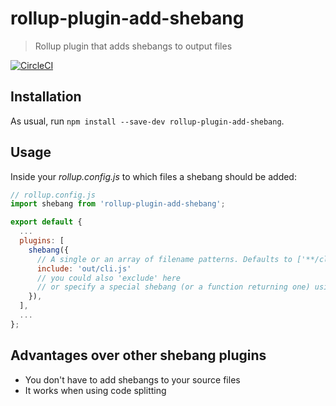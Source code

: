 # rollup-plugin-add-shebang

> Rollup plugin that adds shebangs to output files

[![CircleCI](https://circleci.com/gh/ls-age/rollup-plugin-add-shebang/tree/master.svg?style=svg)](https://circleci.com/gh/ls-age/rollup-plugin-add-shebang/tree/master)

## Installation

As usual, run `npm install --save-dev rollup-plugin-add-shebang`.

## Usage

Inside your *rollup.config.js* to which files a shebang should be added:

```javascript
// rollup.config.js
import shebang from 'rollup-plugin-add-shebang';

export default {
  ...
  plugins: [
    shebang({
      // A single or an array of filename patterns. Defaults to ['**/cli.js', '**/bin.js'].
      include: 'out/cli.js'
      // you could also 'exclude' here
      // or specify a special shebang (or a function returning one) using the 'shebang' option
    }),
  ],
  ...
};
```

## Advantages over other shebang plugins

- You don't have to add shebangs to your source files
- It works when using code splitting
